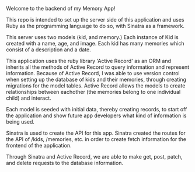 Welcome to the backend of my Memory App!

This repo is intended to set up the server side of this application and uses Ruby as the programming language to do so, with Sinatra as a framework. 

This server uses two models (kid, and memory.) Each instance of Kid is created with a name, age, and image. Each kid has many memories which consist of a description and a date. 

This application uses the ruby library 'Active Record' as an ORM and inherits all the methods of Active Record to query information and represent information. Because of Active Record, I was able to use version control when setting up the database of kids and their memories, through creating migrations for the model tables. Active Record allows the models to create relationships between eachother (the memories belong to one individual child) and interact. 

Each model is seeded with initial data, thereby creating records, to start off the application and show future app developers what kind of information is being used. 

Sinatra is used to create the API for this app. Sinatra created the routes for the API of /kids, /memories, etc. in order to create fetch information for the frontend of the application. 

Through Sinatra and Active Record, we are able to make get, post, patch, and delete requests to the database information. 